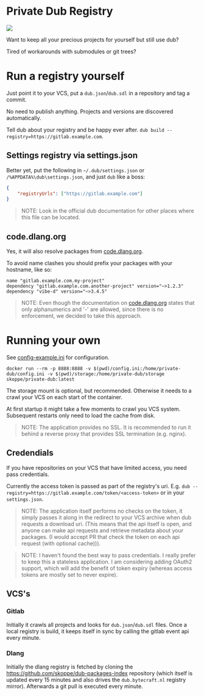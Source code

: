 # Private Dub Registry

<img src="https://github.com/skoppe/spasm/workflows/builds/badge.svg"/>

Want to keep all your precious projects for yourself but still use dub?

Tired of workarounds with submodules or git trees?

# Run a registry yourself

Just point it to your VCS, put a `dub.json`/`dub.sdl` in a repository and tag a commit.

No need to publish anything. Projects and versions are discovered automatically.

Tell dub about your registry and be happy ever after. `dub build --registry=https://gitlab.example.com`.

## Settings registry via settings.json

Better yet, put the following in `~/.dub/settings.json` or `/%APPDATA%\dub\settings.json`, and just `dub` like a boss:

```json
{
	"registryUrls": ["https://gitlab.example.com"]
}
```

> NOTE: Look in the official dub documentation for other places where this file can be located.

## code.dlang.org

Yes, it will also resolve packages from [code.dlang.org](https://code.dlang.org).

To avoid name clashes you should prefix your packages with your hostname, like so:

```sdl
name "gitlab.example.com.my-project"
dependency "gitlab.example.com.another-project" version="~>1.2.3"
dependency "vibe-d" version="~>3.4.5"
```

> NOTE: Even though the documentation on [code.dlang.org](https://code.dlang.org) states that only alphanumerics and '-' are allowed, since there is no enforcement, we decided to take this approach.

# Running your own

See <a href="config-example.ini">config-example.ini</a> for configuration.

`docker run --rm -p 8888:8888 -v $(pwd)/config.ini:/home/private-dub/config.ini -v $(pwd)/storage:/home/private-dub/storage skoppe/private-dub:latest`

The storage mount is optional, but recommended. Otherwise it needs to a crawl your VCS on each start of the container.

At first startup it might take a few moments to crawl you VCS system. Subsequent restarts only need to load the cache from disk.

> NOTE: The application provides no SSL. It is recommended to run it behind a reverse proxy that provides SSL termination (e.g. nginx).

## Credendials

If you have repositories on your VCS that have limited access, you need pass credentials.

Currently the access token is passed as part of the registry's uri. E.g. `dub --registry=https://gitlab.example.com/token/<access-token>` or in your `settings.json`.

> NOTE: The application itself performs no checks on the token, it simply passes it along in the redirect to your VCS archive when dub requests a download uri. (This means that the api itself is open, and anyone can make api requests and retrieve metadata about your packages. (I would accept PR that check the token on each api request (with optional cache))).

> NOTE: I haven't found the best way to pass credentials. I really prefer to keep this a stateless application. I am considering adding OAuth2 support, which will add the benefit of token expiry (whereas access tokens are mostly set to never expire).

## VCS's

### Gitlab

Initially it crawls all projects and looks for `dub.json`/`dub.sdl` files. Once a local registry is build, it keeps itself in sync by calling the gitlab event api every minute.

### Dlang

Initially the dlang registry is fetched by cloning the https://github.com/skoppe/dub-packages-index repository (which itself is updated every 15 minutes and also drives the `dub.bytecraft.nl` registry mirror). Afterwards a git pull is executed every minute.
